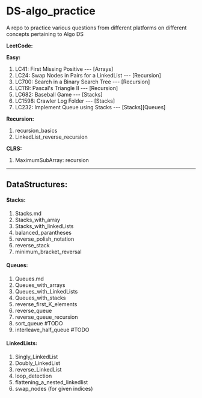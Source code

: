 # DS-algo_practice
A repo to practice various questions from different platforms on different concepts pertaining to Algo DS

**LeetCode:**

**Easy:**
1. LC41: First Missing Positive --- [Arrays]
2. LC24: Swap Nodes in Pairs for a LinkedList --- [Recursion]
3. LC700: Search in a Binary Search Tree --- [Recursion]
4. LC119: Pascal's Triangle II --- [Recursion]
5. LC682: Baseball Game --- [Stacks]
6. LC1598: Crawler Log Folder --- [Stacks]
7. LC232: Implement Queue using Stacks --- [Stacks][Queues]



**Recursion:**
1. recursion_basics
2. LinkedList_reverse_recursion


**CLRS:**
1. MaximumSubArray: recursion


---


## DataStructures:

#### Stacks:
1. Stacks.md
2. Stacks_with_array
3. Stacks_with_linkedLists
4. balanced_parantheses
5. reverse_polish_notation
6. reverse_stack
7. minimum_bracket_reversal



#### Queues:
1. Queues.md
2. Queues_with_arrays
3. Queues_with_LinkedLists
4. Queues_with_stacks
5. reverse_first_K_elements
6. reverse_queue
7. reverse_queue_recursion
8. sort_queue #TODO
9. interleave_half_queue #TODO



#### LinkedLists:
1. Singly_LinkedList
2. Doubly_LinkedList
3. reverse_LinkedList
4. loop_detection
5. flattening_a_nested_linkedlist 
6. swap_nodes (for given indices)

